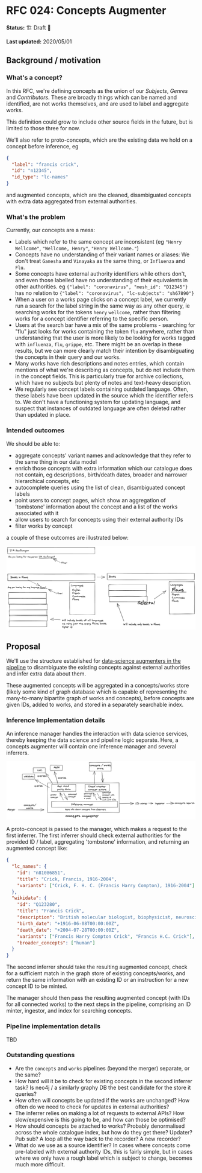 # RFC 024: Concepts Augmenter

**Status:** 🏗 Draft 🚧

**Last updated:** 2020/05/01

## Background / motivation

### What's a concept?

In this RFC, we're defining concepts as the union of our _Subjects_, _Genres_ and _Contributors_. These are broadly things which can be named and identified, are not works themselves, and are used to label and aggregate works.

This definition could grow to include other source fields in the future, but is limited to those three for now.

We'll also refer to proto-concepts, which are the existing data we hold on a concept before inference, eg

```json
{
  "label": "francis crick",
  "id": "n12345",
  "id_type": "lc-names"
}
```

and augmented concepts, which are the cleaned, disambiguated concepts with extra data aggregated from external authorities.

### What's the problem

Currently, our concepts are a mess:

- Labels which refer to the same concept are inconsistent (eg `"Henry Wellcome"`, `"Wellcome, Henry"`, `"Henry Wellcome."`)
- Concepts have no understanding of their variant names or aliases: We don't treat `Ganesha` and `Vinayaka` as the same thing, or `Influenza` and `Flu`.
- Some concepts have external authority identifiers while others don't, and even those labelled have no understanding of their equivalents in other authorities. eg `{"label": "coronavirus", "mesh_id": "D12345"}` has no relation to `{"label": "coronavirus", "lc-subjects": "sh67890"}`
- When a user on a works page clicks on a concept label, we currently run a search for the label string in the same way as any other query, ie searching works for the tokens `henry` `wellcome`, rather than filtering works for a concept identifier referring to the specific person.
- Users at the search bar have a mix of the same problems - searching for "flu" just looks for works containing the token `flu` anywhere, rather than understanding that the user is more likely to be looking for works tagged with `influenza`, `flu`, `grippe`, etc. There might be an overlap in these results, but we can more clearly match their intention by disambiguating the concepts in their query and our works.
- Many works have rich descriptions and notes entries, which contain mentions of what we're describing as concepts, but do not include them in the concept fields. This is particularly true for archive collections, which have no subjects but plenty of notes and text-heavy description.
- We regularly see concept labels containing outdated language. Often, these labels have been updated in the source which the identifier refers to. We don't have a functioning system for updating language, and suspect that instances of outdated language are often deleted rather than updated in place.

### Intended outcomes

We should be able to:

- aggregate concepts' variant names and acknowledge that they refer to the same thing in our data model
- enrich those concepts with extra information which our catalogue does not contain, eg descriptions, birth/death dates, broader and narrower hierarchical concepts, etc
- autocomplete queries using the list of clean, disambiguated concept labels
- point users to concept pages, which show an aggregation of 'tombstone' information about the concept and a list of the works associated with it
- allow users to search for concepts using their external authority IDs
- filter works by concept

a couple of these outcomes are illustrated below:

![autocompleting and filtering](autocompleting_and_filtering.png)

## Proposal

We'll use the structure established for [data-science augmenters in the pipeline](../021-data_science_in_the_pipeline/README.md) to disambiguate the existing concepts against external authorities and infer extra data about them.

These augmented concepts will be aggregated in a concepts/works store (likely some kind of graph database which is capable of representing the many-to-many bipartite graph of works and concepts), before concepts are given IDs, added to works, and stored in a separately searchable index.

### Inference Implementation details

An inference manager handles the interaction with data science services, thereby keeping the data science and pipeline logic separate. Here, a concepts augmenter will contain one inference manager and several inferrers.

![augmenter detail](augmenter_detail.png)

A proto-concept is passed to the manager, which makes a request to the first inferrer. The first inferrer should check external authorities for the provided ID / label, aggregating 'tombstone' information, and returning an augmented concept like:

```json
{
  "lc_names": {
    "id": "n81086851",
    "title": "Crick, Francis, 1916-2004",
    "variants": ["Crick, F. H. C. (Francis Harry Compton), 1916-2004"]
  },
  "wikidata": {
    "id": "Q123280",
    "title": "Francis Crick",
    "description": "British molecular biologist, biophysicist, neuroscientist; co-discoverer of the structure of DNA",
    "birth_date": "+1916-06-08T00:00:00Z",
    "death_date": "+2004-07-28T00:00:00Z",
    "variants": ["Francis Harry Compton Crick", "Francis H.C. Crick"],
    "broader_concepts": ["human"]
  }
}
```

The second inferrer should take the resulting augmented concept, check for a sufficient match in the graph store of existing concepts/works, and return the same information with an existing ID or an instruction for a new concept ID to be minted.

The manager should then pass the resulting augmented concept (with IDs for all connected works) to the next steps in the pipeline, comprising an ID minter, ingestor, and index for searching concepts.

### Pipeline implementation details

TBD

### Outstanding questions

- Are the `concepts` and `works` pipelines (beyond the merger) separate, or the same?
- How hard will it be to check for existing concepts in the second inferrer task? Is neo4j / a similarly graphy DB the best candidate for the store it queries?
- How often will concepts be updated if the works are unchanged? How often do we need to check for updates in external authorities?
- The inferrer relies on making a lot of requests to external APIs? How slow/expensive is this going to be, and how can those be optimised?
- How should concepts be attached to works? Probably denormalised across the whole catalogue index, but how do they get there? Updater? Pub sub? A loop all the way back to the recorder? A new recorder?
- What do we use as a source identifier? In cases where concepts come pre-labeled with external authority IDs, this is fairly simple, but in cases where we only have a rough label which is subject to change, becomes much more difficult.
